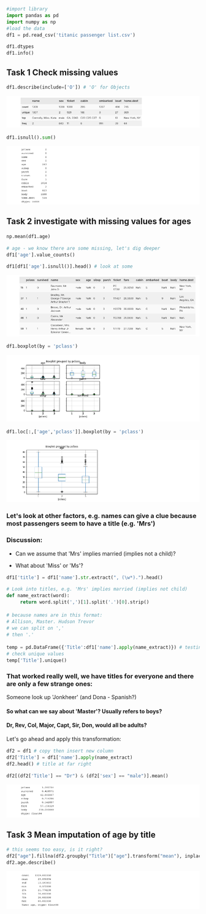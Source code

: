 

```python
#import library 
import pandas as pd
import numpy as np
#load the data 
df1 = pd.read_csv('titanic passenger list.csv') 
```

```python
df1.dtypes
df1.info()
```

## Task 1 Check missing values

```python
df1.describe(include=['O']) # 'O' for Objects
```

![截屏2021-01-30 上午10.20.42](https://raw.githubusercontent.com/DataDevLPY/TyporaPicStore/main/Picture/202111230028577.png)

```python
df1.isnull().sum()
```

![截屏2021-01-30 上午10.21.06](https://raw.githubusercontent.com/DataDevLPY/TyporaPicStore/main/Picture/202111230028468.png)

## Task 2 investigate with missing values for ages

```python
np.mean(df1.age)
```

```python
# age - we know there are some missing, let's dig deeper
df1['age'].value_counts()
```

```python
df1[df1['age'].isnull()].head() # look at some
```

![截屏2021-01-30 上午10.27.13](https://raw.githubusercontent.com/DataDevLPY/TyporaPicStore/main/Picture/202111230028290.png)

```python
df1.boxplot(by = 'pclass')
```

![截屏2021-01-30 上午10.27.50](https://raw.githubusercontent.com/DataDevLPY/TyporaPicStore/main/Picture/202111230028921.png)

```python
df1.loc[:,['age','pclass']].boxplot(by = 'pclass')
```

![截屏2021-01-30 上午10.28.34](https://raw.githubusercontent.com/DataDevLPY/TyporaPicStore/main/Picture/202111230028546.png)



### Let's look at other factors, e.g. names can give a clue because most passengers seem to have a title (e.g. 'Mrs')

### Discussion:

* Can we assume that 'Mrs' implies married (implies not a child)?

* What about 'Miss' or 'Ms'?

```python
df1['title'] = df1['name'].str.extract(", (\w*).").head()
```



```python
# Look into titles, e.g. 'Mrs' implies married (implies not child)
def name_extract(word):
     return word.split(',')[1].split('.')[0].strip()
    
# because names are in this format:
# Allison, Master. Hudson Trevor
# we can split on ','
# then '.'

temp = pd.DataFrame({'Title':df1['name'].apply(name_extract)}) # testing, apply the method to the data
# check unique values
temp['Title'].unique()
```

### That worked really well, we have titles for everyone and there are only a few strange ones:

Someone look up 'Jonkheer' (and Dona - Spanish?)

#### So what can we say about 'Master'? Usually refers to boys?

#### Dr, Rev, Col, Major, Capt, Sir, Don, would all be adults?

Let's go ahead and apply this transformation:



```python
df2 = df1 # copy then insert new column
df2['Title'] = df1['name'].apply(name_extract)
df2.head() # title at far right
```

```python
df2[(df2['Title'] == "Dr") & (df2['sex'] == "male")].mean()
```

![截屏2021-01-30 上午10.38.11](https://raw.githubusercontent.com/DataDevLPY/TyporaPicStore/main/Picture/202111230028835.png)

## Task 3 Mean imputation of age by title

```python
# this seems too easy, is it right? 
df2["age"].fillna(df2.groupby("Title")["age"].transform("mean"), inplace=True)
df2.age.describe()
```

![截屏2021-01-30 上午10.40.09](https://raw.githubusercontent.com/DataDevLPY/TyporaPicStore/main/Picture/202111230029548.png)

